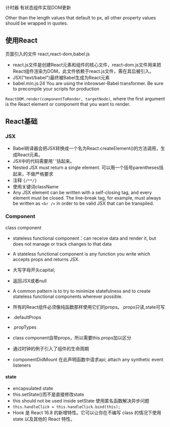 
计时器 有状态组件实现DOM更新


Other than the length values that default to px, all other property values should be wrapped in quotes.

## 使用React
页面引入的文件 react,react-dom,babel.js
+ react.js文件是创建React元素和组件的核心文件，react-dom.js文件用来把React组件渲染为DOM，此文件依赖于react.js文件，需在其后被引入。
+ JSX("text/babel")最终被Babel生成为React元素
+ babel.min.js:24 You are using the inbrowser-Babel transformer. Be sure to precompile your scripts for production 

`ReactDOM.render(componentToRender, targetNode)`, where the first argument is the React element or component that you want to render.


## React基础
### JSX
+ Babel转译器会把JSX转换成一个名为React.createElement()的方法调用，生成React元素。
+ JSX中的代码需要用' '括起来。
+ Nested JSX must return a single element.  可以用一个括号parentheses括起来，不做严格要求
+ 注释 `{/**/}`
+ 使用关键词className
+  Any JSX element can be written with a self-closing tag, and every element must be closed. The line-break tag, for example, must always be written as `<br />` in order to be valid JSX that can be transpiled. 


### Component
   class component
+ stateless functional component：can receive data and render it, but does not manage or track changes to that data
+ A stateless functional component is any function you write which accepts props and returns JSX.
+ 大写字母开头capital;  
+ 返回JSX或者null
+ A common pattern is to try to minimize statefulness and to create stateless functional components wherever possible.


+ 所有的React组件必须像纯函数那样使用它们的props。  props只读,state可写
+ .defaultProps 
+ .propTypes
+ class component自带props，所以需要this.props加以区分

+ 通过时钟的例子引入了组件的生命周期
+ componentDidMount  在此声明函数中请求api; attach any  synthetic event listeners

#### state
+ encapsulated state
+ this.setState()而不是直接修改state
+ this should not be used inside setState  使用匿名函数解决异步问题
+ `this.handleClick = this.handleClick.bind(this);`
+ Hook 是 React 16.8 的新增特性。它可以让你在不编写 class 的情况下使用 state 以及其他的 React 特性。
 


